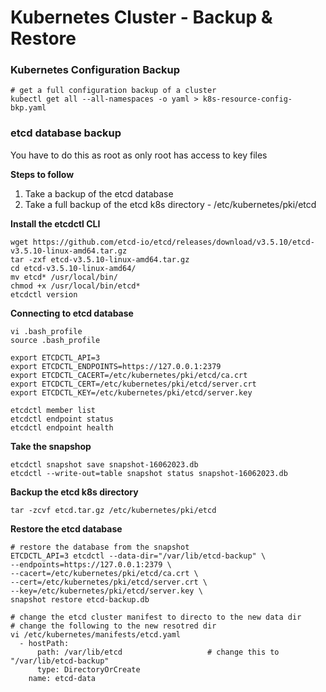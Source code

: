 
# Kubernetes Cluster - Backup & Restore

### Kubernetes Configuration Backup
```
# get a full configuration backup of a cluster
kubectl get all --all-namespaces -o yaml > k8s-resource-config-bkp.yaml
```


### etcd database backup
You have to do this as root as only root has access to key files

**Steps to follow**
1. Take a backup of the etcd database
2. Take a full backup of the etcd k8s directory - /etc/kubernetes/pki/etcd


**Install the etcdctl CLI**
```
wget https://github.com/etcd-io/etcd/releases/download/v3.5.10/etcd-v3.5.10-linux-amd64.tar.gz
tar -zxf etcd-v3.5.10-linux-amd64.tar.gz
cd etcd-v3.5.10-linux-amd64/
mv etcd* /usr/local/bin/
chmod +x /usr/local/bin/etcd*
etcdctl version
```

**Connecting to etcd database**
```
vi .bash_profile
source .bash_profile

export ETCDCTL_API=3 
export ETCDCTL_ENDPOINTS=https://127.0.0.1:2379
export ETCDCTL_CACERT=/etc/kubernetes/pki/etcd/ca.crt
export ETCDCTL_CERT=/etc/kubernetes/pki/etcd/server.crt
export ETCDCTL_KEY=/etc/kubernetes/pki/etcd/server.key

etcdctl member list
etcdctl endpoint status
etcdctl endpoint health
```

**Take the snapshop**
```
etcdctl snapshot save snapshot-16062023.db
etcdctl --write-out=table snapshot status snapshot-16062023.db
```

**Backup the etcd k8s directory**
```
tar -zcvf etcd.tar.gz /etc/kubernetes/pki/etcd
```

**Restore the etcd database**
```
# restore the database from the snapshot
ETCDCTL_API=3 etcdctl --data-dir="/var/lib/etcd-backup" \
--endpoints=https://127.0.0.1:2379 \
--cacert=/etc/kubernetes/pki/etcd/ca.crt \
--cert=/etc/kubernetes/pki/etcd/server.crt \
--key=/etc/kubernetes/pki/etcd/server.key \
snapshot restore etcd-backup.db

# change the etcd cluster manifest to directo to the new data dir
# change the following to the new resotred dir
vi /etc/kubernetes/manifests/etcd.yaml
  - hostPath:
      path: /var/lib/etcd                   # change this to "/var/lib/etcd-backup"
      type: DirectoryOrCreate
    name: etcd-data
```
